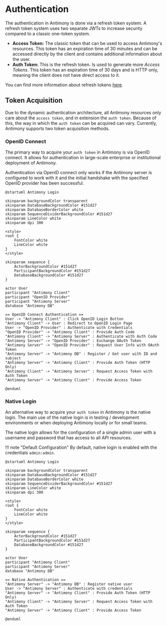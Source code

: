 # Authentication

The authentication in Antimony is done via a refresh token system. A refresh token system uses two separate JWTs to increase security compared to a classic one-token system.

* **Access Token:** The classic token that can be used to access Antimony's resources. This token has an expiration time of 30 minutes and can be accessed directly by the client and contains additional information about the user. 
* **Auth Token:** This is the refresh token. Is used to generate more *Access Tokens*. This token has an expiration time of 30 days and is HTTP only, meaning the client does not have direct access to it.

You can find more information about refresh tokens [here](https://auth0.com/blog/refresh-tokens-what-are-they-and-when-to-use-them/).

## Token Acquisition

Due to the dynamic authentication architecture, all Antimony resources only care about the `access token`, and in extension the `auth token`. Because of this, the way in which the `auth token` can be acquired can vary. Currently, Antimony supports two token acquisition methods.

### OpenID Connect

The primary way to acquire your `auth token` in Antimony is via OpenID connect. It allows for authentication in large-scale enterprise or institutional deployment of Antimony.

Authentication via OpenID connect only works if the Antimony server is configured to work with it and the initial handshake with the specified OpenID provider has been successful.

```puml
@startuml Antimony Login

skinparam backgroundColor transparent
skinparam DatabaseBackgroundColor #151d27
skinparam DatabaseBorderColor white
skinparam SequenceDividerBackgroundColor #151d27
skinparam LineColor white
skinparam dpi 300

<style>
root {
    FontColor white
    LineColor white
}
</style>

skinparam sequence {
    ActorBackgroundColor #151d27
    ParticipantBackgroundColor #151d27
    DatabaseBackgroundColor #151d27
}

actor User
participant "Antimony Client"
participant "OpenID Provider"
participant "Antimony Server"
database "Antimony DB"

== OpenID Connect Authentication ==
User -> "Antimony Client" : Click OpenID Login Button
"Antimony Client" -> User : Redirect to OpenID Login Page
User -> "OpenID Provider" : Authenticate with Credentials
"OpenID Provider" -> "Antimony Client" : Provide Auth Code
"Antimony Client" -> "Antimony Server" : Authenticate with Auth Code
"Antimony Server" -> "OpenID Provider" : Exchange OAuth Token
"Antimony Server" -> "OpenID Provider" : Request User Info with OAuth Token
"Antimony Server" -> "Antimony DB" : Register / Get user with ID and subject
"Antimony Server" -> "Antimony Client" : Provide Auth Token (HTTP Only)
"Antimony Client" -> "Antimony Server" : Request Access Token with Auth Token
"Antimony Server" -> "Antimony Client" : Provide Access Token

@enduml
```

### Native Login

An alternative way to acquire your `auth token` in Antimony is the native login. The main use of the native login is in testing / development environments or when deploying Antimony locally or for small teams.

The native login allows for the configuration of a single admin user with a username and password that has access to all API resources.

!!! note "Default Configuration"
    By default, native login is enabled with the credentials `admin:admin`.

```puml
@startuml Antimony Login

skinparam backgroundColor transparent
skinparam DatabaseBackgroundColor #151d27
skinparam DatabaseBorderColor white
skinparam SequenceDividerBackgroundColor #151d27
skinparam LineColor white
skinparam dpi 300

<style>
root {
    FontColor white
    LineColor white
}
</style>

skinparam sequence {
    ActorBackgroundColor #151d27
    ParticipantBackgroundColor #151d27
    DatabaseBackgroundColor #151d27
}

actor User
participant "Antimony Client"
participant "Antimony Server"
database "Antimony DB"

== Native Authentication ==
"Antimony Server" -> "Antimony DB" : Register native user
User -> "Antimony Server" : Authenticate with credentials
"Antimony Server" -> "Antimony Client" : Provide Auth Token (HTTP Only)
"Antimony Client" -> "Antimony Server" : Request Access Token with Auth Token
"Antimony Server" -> "Antimony Client" : Provide Access Token

@enduml
```